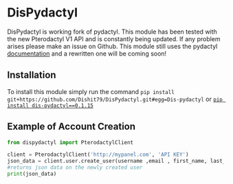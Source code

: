 DisPydactyl
======

DisPydactyl is working fork of pydactyl. This module has been tested with the new Pterodactyl V1 API and is constantly being updated. If any problem arises please make an issue on Github. This module still uses the pydactyl [documentation](https://pydactyl.readthedocs.io/en/latest/) and a rewritten one will be coming soon!


## Installation

To install this module simply run the command ``pip install git+https://github.com/Dishit79/DisPydactyl.git#egg=Dis-pydactyl`` or [``pip install dis-pydactyl==0.1.15``](https://pypi.org/project/dis-pydactyl/0.1.15/)


## Example of Account Creation

```python
from dispydactyl import PterodactylClient

client = PterodactylClient('http://mypanel.com', 'API KEY')
json_data = client.user.create_user(username ,email , first_name, last_name, external_id=None, password=password, root_admin=False, language='en')
#returns json data on the newly created user
print(json_data)
             
```
